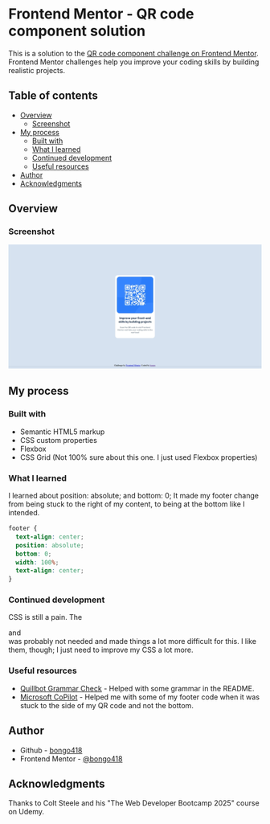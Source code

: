 # Frontend Mentor - QR code component solution

This is a solution to the [QR code component challenge on Frontend Mentor](https://www.frontendmentor.io/challenges/qr-code-component-iux_sIO_H). Frontend Mentor challenges help you improve your coding skills by building realistic projects.

## Table of contents

- [Overview](#overview)
  - [Screenshot](#screenshot)
- [My process](#my-process)
  - [Built with](#built-with)
  - [What I learned](#what-i-learned)
  - [Continued development](#continued-development)
  - [Useful resources](#useful-resources)
- [Author](#author)
- [Acknowledgments](#acknowledgments)

## Overview

### Screenshot

![](./screenshot.jpeg)

## My process

### Built with

- Semantic HTML5 markup
- CSS custom properties
- Flexbox
- CSS Grid (Not 100% sure about this one. I just used Flexbox properties)

### What I learned

I learned about position: absolute; and bottom: 0; It made my footer change from being stuck to the right of my content, to being at the bottom like I intended.

```css
footer {
  text-align: center;
  position: absolute;
  bottom: 0;
  width: 100%;
  text-align: center;
}
```

### Continued development

CSS is still a pain. The <main> and <section> was probably not needed and made things a lot more difficult for this. I like them, though; I just need to improve my CSS a lot more.

### Useful resources

- [Quillbot Grammar Check](https://quillbot.com/grammar-check) - Helped with some grammar in the README.
- [Microsoft CoPilot](https://copilot.microsoft.com/) - Helped me with some of my footer code when it was stuck to the side of my QR code and not the bottom.

## Author

- Github - [bongo418](https://github.com/bongo418)
- Frontend Mentor - [@bongo418](https://www.frontendmentor.io/profile/bongo418)

## Acknowledgments

Thanks to Colt Steele and his "The Web Developer Bootcamp 2025" course on Udemy.
